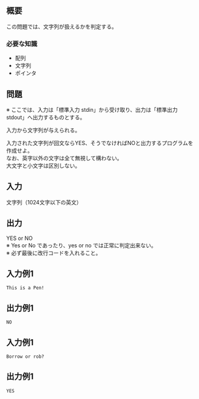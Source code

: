 概要
------
この問題では、文字列が扱えるかを判定する。

### 必要な知識
* 配列
* 文字列
* ポインタ

問題
------
※ ここでは、入力は「標準入力 stdin」から受け取り、出力は「標準出力 stdout」へ出力するものとする。

入力から文字列が与えられる。

入力された文字列が回文ならYES、そうでなければNOと出力するプログラムを作成せよ。  
なお、英字以外の文字は全て無視して構わない。  
大文字と小文字は区別しない。  


入力
-----------
文字列（1024文字以下の英文）


出力
-----------
YES or NO  
※ Yes or No であったり、yes or no では正常に判定出来ない。  
※ 必ず最後に改行コードを入れること。  


入力例1
-----------
    This is a Pen!


出力例1
-----------
    NO


入力例1
-----------
    Borrow or rob?

出力例1
-----------
    YES


